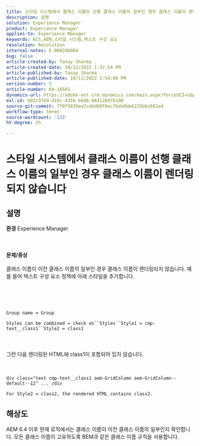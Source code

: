 ```yaml
---
title: 스타일 시스템에서 클래스 이름이 선행 클래스 이름의 일부인 경우 클래스 이름이 렌더링되지 않습니다
description: 설명
solution: Experience Manager
product: Experience Manager
applies-to: Experience Manager
keywords: KCS,AEM,스타일 시스템,텍스트 구성 요소
resolution: Resolution
internal-notes: E-000246064
bug: false
article-created-by: Tanay Sharma .
article-created-date: 10/11/2022 1:32:54 PM
article-published-by: Tanay Sharma .
article-published-date: 10/11/2022 1:54:06 PM
version-number: 3
article-number: KA-16501
dynamics-url: https://adobe-ent.crm.dynamics.com/main.aspx?forceUCI=1&pagetype=entityrecord&etn=knowledgearticle&id=0bb4ac33-6949-ed11-bba2-0022480868ff
exl-id: b02c3769-d10c-435b-b6d6-88412b976100
source-git-commit: 7f0f5035ea7cebd60f6ec7bda9de6225b6c602a4
workflow-type: tm+mt
source-wordcount: '113'
ht-degree: 2%

---
```


# 스타일 시스템에서 클래스 이름이 선행 클래스 이름의 일부인 경우 클래스 이름이 렌더링되지 않습니다

## 설명

<b>환경</b>
Experience Manager
<br><br> <br><br><b>문제/증상</b><br><br>클래스 이름이 이전 클래스 이름의 일부인 경우 클래스 이름이 렌더링되지 않습니다. 예를 들어 텍스트 구성 요소 정책에 아래 스타일을 추가합니다.<br><br> <br><br><br>

```
Group name = Group
```

`Styles can be combined = check on``Styles``Style1 = cmp-text__class1``Style2 = class1`<br><br> <br><br>그런 다음 렌더링된 HTML에 class1이 포함되어 있지 않습니다.<br><br><br>

```
div class="text cmp-text__class1 aem-GridColumn aem-GridColumn--default--12" ... /div
```

`For Style2 = class2, the rendered HTML contains class2.`

## 해상도


AEM 6.4 이후 현재 로직에서는 클래스 이름이 이전 클래스 이름의 일부인지 확인합니다. 모든 클래스 이름이 고유하도록 BEM과 같은 클래스 이름 규칙을 사용합니다.
